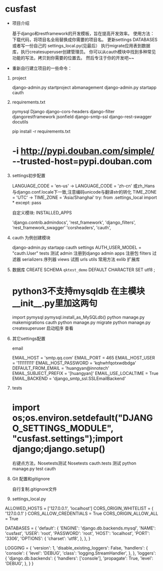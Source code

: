 
cusfast
===================


- 项目介绍


    基于django和restframework的开发模板，旨在提高开发效率。
    使用方法：
    下载代码，将项目名全局替换成你需要的项目名。
    更新settings DATABASES 或者写一份自己的 settings_local.py(见最后）
    执行migrate应用表到数据库，执行createsuperuser创建管理员。
    你可以从cauth模块中找到多种常见功能的写法，拷贝到你需要的位置去。
    然后专注于你的开发吧~~


- 重新自行建立项目的一些命令：


1. project

    django-admin.py startproject  abmanagement
    django-admin.py startapp cauth

2. requirements.txt

    pymysql
    Django
    django-cors-headers
    django-filter
    djangorestframework
    jsonfield
    django-smtp-ssl
    django-rest-swagger
    docutils

    pip install -r requirements.txt
    # -i http://pypi.douban.com/simple/ --trusted-host=pypi.douban.com

3. settings初步配置


    LANGUAGE_CODE = 'en-us'	->	LANGUAGE_CODE = 'zh-cn' 或zh_Hans 与django.conf.locale下一致,注意编码unicode与翻译str的转化
    TIME_ZONE = 'UTC'	->	TIME_ZONE = 'Asia/Shanghai'
    try:
        from .settings_local import *
    except:
        pass


    自定义模块: INSTALLED_APPS

    'django.contrib.admindocs',
    'rest_framework',
    'django_filters',
    ‘rest_framework_swagger’
    'corsheaders',
    'cauth',

4. cauth 为例创建模块

    django-admin.py startapp cauth
    settings
        AUTH_USER_MODEL = "cauth.User"
    tests 测试
    admin 注册到django admin
    apps 注册包
    filters 过滤器
    serializers 序列器
    views 试图
    urls
    utils 常用方法
    exlib 扩展库

5. 数据库 CREATE SCHEMA `qktest_demo` DEFAULT CHARACTER SET utf8 ;

    # python3不支持mysqldb 在主模块__init__.py里加这两句
    import pymysql
    pymysql.install_as_MySQLdb()
    python manage.py makemigrations cauth
    python manage.py migrate
    python manage.py createsuperuser
    启动程序 查看

6. 其它settings配置

    email

    EMAIL_HOST = 'smtp.qq.com'
    EMAIL_PORT = 465
    EMAIL_HOST_USER = '111111111'
    EMAIL_HOST_PASSWORD = 'kqhwhfqotxwdbdga'
    DEFAULT_FROM_EMAIL = 'huangyan@innotech'
    EMAIL_SUBJECT_PREFIX = '[huangyan]'
    EMAIL_USE_LOCALTIME = True
    EMAIL_BACKEND = 'django_smtp_ssl.SSLEmailBackend'

7. tests
	# import os;os.environ.setdefault("DJANGO_SETTINGS_MODULE", "cusfast.settings");import django;django.setup()
	右键点方法，Nosetests测试
	Nosetests cauth.tests 测试
	python manage.py test cauth

8. Git 配置和gitignore

    自行复制.gitignore文件

9. settings_local.py


ALLOWED_HOSTS = ['127.0.0.1', 'localhost']
CORS_ORIGIN_WHITELIST = (
    '127.0.0.1'
)
CORS_ALLOW_CREDENTIALS = True
CORS_ORIGIN_ALLOW_ALL = True

DATABASES = {
    'default': {
        'ENGINE': 'django.db.backends.mysql',
        'NAME': 'cusfast',
        'USER': 'root',
        'PASSWORD': 'root',
        'HOST': 'localhost',
        'PORT': '3306',
        'OPTIONS': {
            'charset': 'utf8',
        },
    },
}

LOGGING = {
    'version': 1,
    'disable_existing_loggers': False,
    'handlers': {
        'console': {
            'level': 'DEBUG',
            'class': 'logging.StreamHandler',
        },
    },
    'loggers': {
        'django.db.backends': {
            'handlers': ['console'],
            'propagate': True,
            'level': 'DEBUG',
        },
    }
}
